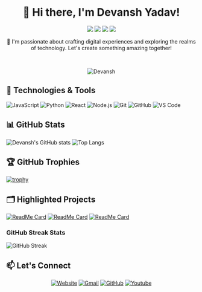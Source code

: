 <h1 align="center">👋 Hi there, I'm Devansh Yadav!</h1>

<p align="center">
  <img src="https://img.shields.io/badge/Computer%20Science-Student-6f42c1?style=for-the-badge">
  <img src="https://img.shields.io/badge/Web%20Dev-Full%20Stack-3498db?style=for-the-badge">
  <img src="https://img.shields.io/badge/Enthusiast-DS%20|%20AI%20|%20ML-2ecc71?style=for-the-badge">
  <img src="https://img.shields.io/badge/Design-Graphic%20Designer-f39c12?style=for-the-badge">
</p>

<p align="center">🚀 I'm passionate about crafting digital experiences and exploring the realms of technology. Let's create something amazing together!</p>

<br>

<p align="center">
  <img src="https://komarev.com/ghpvc/?username=devanshyadav2010&label=Profile%20views&color=3498db&style=plastic" alt="Devansh" />
</p>

## 🚀 Technologies & Tools

![JavaScript](https://img.shields.io/badge/-JavaScript-000?&logo=JavaScript)
![Python](https://img.shields.io/badge/-Python-000?&logo=Python)
![React](https://img.shields.io/badge/-React-000?&logo=React)
![Node.js](https://img.shields.io/badge/-Node.js-000?&logo=Node.js)
![Git](https://img.shields.io/badge/-Git-000?&logo=Git)
![GitHub](https://img.shields.io/badge/-GitHub-000?&logo=GitHub)
![VS Code](https://img.shields.io/badge/-VS%20Code-000?&logo=visual-studio-code)

## 📊 GitHub Stats

![Devansh's GitHub stats](https://github-readme-stats.vercel.app/api?username=devanshyadav2010&show_icons=true&theme=radical)
![Top Langs](https://github-readme-stats.vercel.app/api/top-langs/?username=devanshyadav2010&layout=compact&theme=radical)

## 🏆 GitHub Trophies

[![trophy](https://github-profile-trophy.vercel.app/?username=devanshyadav2010&theme=onedark)](https://github.com/ryo-ma/github-profile-trophy)

## 🗂️ Highlighted Projects

[![ReadMe Card](https://github-readme-stats.vercel.app/api/pin/?username=devanshyadav2010&repo=Top.gg-Bot&theme=radical)]([https://github.com/devanshyadav2010/Top.gg-Bot])
[![ReadMe Card](https://github-readme-stats.vercel.app/api/pin/?username=devanshyadav2010&repo=GreetHub&theme=radical)](https://github.com/devanshyadav2010/GreetHub)
[![ReadMe Card](https://github-readme-stats.vercel.app/api/pin/?username=devanshyadav2010&repo=aayu&theme=radical)](https://github.com/devanshyadav2010/aayu)

### GitHub Streak Stats
![GitHub Streak](https://github-readme-streak-stats.herokuapp.com/?user=devanshyadav2010&theme=radical)

## 📫 Let's Connect

<p align="center">
  <a href="https://treobot.tk/" target="_blank"><img src="https://img.icons8.com/bubbles/50/000000/web.png" alt="Website"/></a>
  <a href="mailto:dev8adam576@gmail.com" target="_blank"><img src="https://img.icons8.com/bubbles/50/000000/gmail.png" alt="Gmail"/></a>
  <a href="https://github.com/devanshyadav2010" target="_blank"><img src="https://img.icons8.com/bubbles/50/000000/github.png" alt="GitHub"/></a>
  <a href="https://www.youtube.com/channel/DEVILADAMGAMING" target="_blank"><img src="https://img.icons8.com/bubbles/50/000000/youtube.png" alt="Youtube"/></a>
</p>
